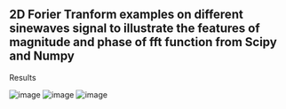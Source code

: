 ## 2D Forier Tranform examples on different sinewaves signal to illustrate the features of magnitude and phase of fft function from Scipy and Numpy

Results 


![image](https://github.com/user-attachments/assets/534176de-08a8-4beb-b5b6-8fe4285b16de)
![image](https://github.com/user-attachments/assets/704f642c-35ab-474e-bead-e418498e41d0)
![image](https://github.com/user-attachments/assets/0fe22ed6-b1de-45be-b9d0-55a17191a5fa)

